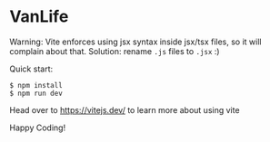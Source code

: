 # VanLife

Warning: Vite enforces using jsx syntax inside jsx/tsx files, so it will complain about that. Solution: rename `.js` files to `.jsx` :)

Quick start:

```
$ npm install
$ npm run dev
````

Head over to https://vitejs.dev/ to learn more about using vite


Happy Coding!
